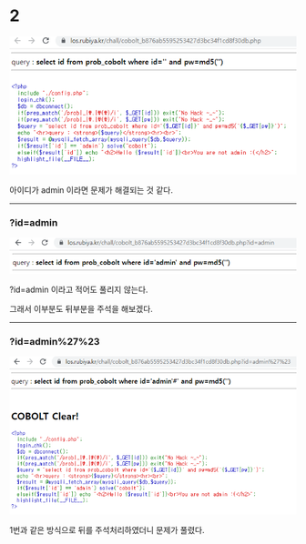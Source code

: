 # 2

![image-20220320210337221](https://raw.githubusercontent.com/sosouni14/image_server/main/image_rev/image-20220320210337221.png)

아이디가 admin 이라면 문제가 해결되는 것 같다.

---

### ?id=admin

![image-20220320210634882](https://raw.githubusercontent.com/sosouni14/image_server/main/image_rev/image-20220320210634882.png)

?id=admin 이라고 적어도 풀리지 않는다.

그래서 이부분도 뒤부분을 주석을 해보겠다.

---

### ?id=admin%27%23

![image-20220320210817831](https://raw.githubusercontent.com/sosouni14/image_server/main/image_rev/image-20220320210817831.png)

1번과 같은 방식으로 뒤를 주석처리하였더니 문제가 풀렸다.

